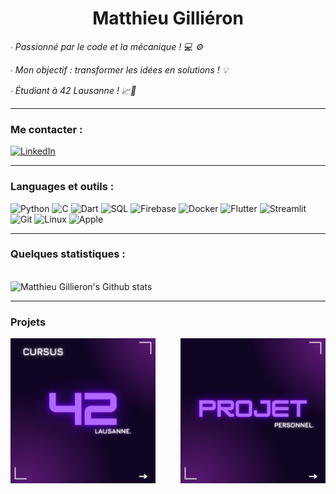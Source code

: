 <h1 align="center">Matthieu Gilliéron</h1>

<p><i>∙ Passionné par le code et la mécanique ! 💻 ⚙️</i></p>
<p><i>∙ Mon objectif : transformer les idées en solutions ! 💡</i></p>
<p><i>∙ Étudiant à 42 Lausanne ! 📈🚀</i></p>

---

### Me contacter :
[![LinkedIn](https://img.shields.io/badge/LinkedIn-%230077B5.svg?logo=linkedin&logoColor=white)](https://linkedin.com/in/matthieu-gillieron-developer)

---

### Languages et outils :

![Python](https://img.shields.io/badge/-Python-000?&logo=Python)
![C](https://img.shields.io/badge/-C-000?&logo=C)
![Dart](https://img.shields.io/badge/-Dart-000?&logo=Dart)
![SQL](https://img.shields.io/badge/-SQL-000?&logo=MySQL)
![Firebase](https://img.shields.io/badge/-Firebase-000?&logo=Firebase)
![Docker](https://img.shields.io/badge/-Docker-000?&logo=Docker)
![Flutter](https://img.shields.io/badge/-Flutter-000?&logo=Flutter)
![Streamlit](https://img.shields.io/badge/-Streamlit-000?&logo=Streamlit)
![Git](https://img.shields.io/badge/-Git-000?&logo=Git&logoColor=F05032)
![Linux](https://img.shields.io/badge/-Linux-000?&logo=Linux)
![Apple](https://img.shields.io/badge/-Apple-000?&logo=Apple)

---

### Quelques statistiques :

<br clear="both">

<div align="left">
    <img src="https://github-readme-stats.vercel.app/api?username=MatthieuGillieron&show_icons=true&locale=en&layout=compact&line_height=20&title_color=7A7ADB&icon_color=2234AE&text_color=D3D3D3&bg_color=0,000000,130F40" alt="Matthieu Gillieron's Github stats">
</div>

---

### Projets

<div align="left">
    <div style="display: flex; justify-content: center; gap: 40px;">
        <a href="https://example.com/cursus-projects" target="_blank" style="display: inline-block; border: none; text-decoration: none;">
            <img src="images/42.png" alt="Projets Cursus" style="width: 250px; height: auto; border: none; display: block;">
        </a>
        <a href="https://example.com/personal-projects" target="_blank" style="display: inline-block; border: none; text-decoration: none;">
            <img src="images/projet.png" alt="Projets Perso" style="width: 250px; height: auto; border: none; display: block;">
        </a>
    </div>
</div>